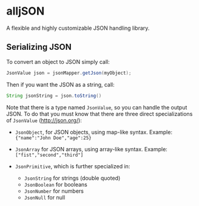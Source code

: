 # alljSON

A flexible and highly customizable JSON handling library.

## Serializing JSON
To convert an object to JSON simply call:
```java
JsonValue json = jsonMapper.getJson(myObject);
```

Then if you want the JSON as a string, call:
```java
String jsonString = json.toString() 
```

Note that there is a type named ```JsonValue```, so you can handle the output JSON. To do that you must know that there are three direct specializations of ```JsonValue``` (http://json.org/):

* ```JsonObject```, for JSON objects, using map-like syntax. Example: ```{"name":"John Doe","age":25}```
* ```JsonArray``` for JSON arrays, using array-like syntax. Example: ```["fist","second","third"]```
* ```JsonPrimitive```, which is further specialized in:

	* ```JsonString``` for strings (double quoted)
	* ```JsonBoolean``` for booleans
	* ```JsonNumber``` for numbers
	* ```JsonNull``` for null

